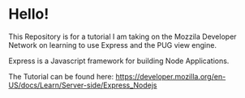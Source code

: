# Hello!

This Repository is for a tutorial I am taking on the Mozzila Developer Network on learning to use Express and the PUG view engine.

Express is a Javascript framework for building Node Applications.

The Tutorial can be found here: https://developer.mozilla.org/en-US/docs/Learn/Server-side/Express_Nodejs

